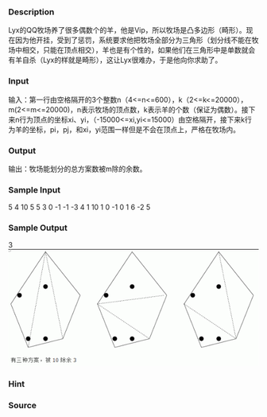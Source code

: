 
### Description
Lyx的QQ牧场养了很多偶数个的羊，他是Vip，所以牧场是凸多边形（畸形）。现在因为他开挂，受到了惩罚，系统要求他把牧场全部分为三角形（划分线不能在牧场中相交，只能在顶点相交），羊也是有个性的，如果他们在三角形中是单数就会有羊自杀（Lyx的样就是畸形），这让Lyx很难办，于是他向你求助了。
### Input
输入：第一行由空格隔开的3个整数n（4<=n<=600），k（2<=k<=20000），m(2<=m<=20000)，n表示牧场的顶点数，k表示羊的个数（保证为偶数）。接下来n行为顶点的坐标xi、yi，（-15000<=xi,yi<=15000）由空格隔开，接下来k行为羊的坐标，pi，pj，和xi，yi范围一样但是不会在顶点上，严格在牧场内。
### Output
输出：牧场能划分的总方案数被m除的余数。
### Sample Input
5 4 10
5 5
3 0
-1 -1
-3 4
1 10
1 0
-1 0
1 6
-2 5
### Sample Output
3
![](/JudgeOnline/images/2087.jpg) 

### Hint

### Source
